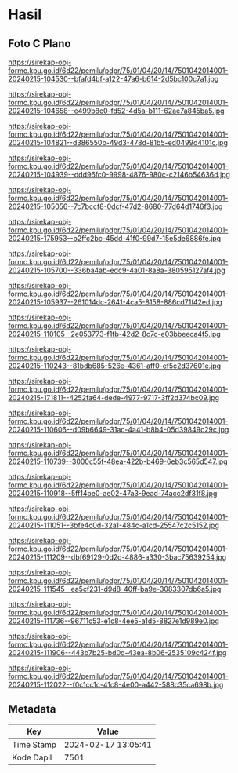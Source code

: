 # Hasil

## Foto C Plano

https://sirekap-obj-formc.kpu.go.id/6d22/pemilu/pdpr/75/01/04/20/14/7501042014001-20240215-104530--bfafd4bf-a122-47a6-b614-2d5bc100c7a1.jpg

https://sirekap-obj-formc.kpu.go.id/6d22/pemilu/pdpr/75/01/04/20/14/7501042014001-20240215-104658--e499b8c0-fd52-4d5a-b111-62ae7a845ba5.jpg

https://sirekap-obj-formc.kpu.go.id/6d22/pemilu/pdpr/75/01/04/20/14/7501042014001-20240215-104821--d386550b-49d3-478d-81b5-ed0499d4101c.jpg

https://sirekap-obj-formc.kpu.go.id/6d22/pemilu/pdpr/75/01/04/20/14/7501042014001-20240215-104939--ddd96fc0-9998-4876-980c-c2146b54636d.jpg

https://sirekap-obj-formc.kpu.go.id/6d22/pemilu/pdpr/75/01/04/20/14/7501042014001-20240215-105056--7c7bccf8-0dcf-47d2-8680-77d64d1746f3.jpg

https://sirekap-obj-formc.kpu.go.id/6d22/pemilu/pdpr/75/01/04/20/14/7501042014001-20240215-175953--b2ffc2bc-45dd-41f0-99d7-15e5de6886fe.jpg

https://sirekap-obj-formc.kpu.go.id/6d22/pemilu/pdpr/75/01/04/20/14/7501042014001-20240215-105700--336ba4ab-edc9-4a01-8a8a-380595127af4.jpg

https://sirekap-obj-formc.kpu.go.id/6d22/pemilu/pdpr/75/01/04/20/14/7501042014001-20240215-105937--261014dc-2641-4ca5-8158-886cd71f42ed.jpg

https://sirekap-obj-formc.kpu.go.id/6d22/pemilu/pdpr/75/01/04/20/14/7501042014001-20240215-110105--2e053773-f1fb-42d2-8c7c-e03bbeeca4f5.jpg

https://sirekap-obj-formc.kpu.go.id/6d22/pemilu/pdpr/75/01/04/20/14/7501042014001-20240215-110243--81bdb685-526e-4361-aff0-ef5c2d37601e.jpg

https://sirekap-obj-formc.kpu.go.id/6d22/pemilu/pdpr/75/01/04/20/14/7501042014001-20240215-171811--4252fa64-dede-4977-9717-3ff2d374bc09.jpg

https://sirekap-obj-formc.kpu.go.id/6d22/pemilu/pdpr/75/01/04/20/14/7501042014001-20240215-110606--d09b6649-31ac-4a41-b8b4-05d39849c29c.jpg

https://sirekap-obj-formc.kpu.go.id/6d22/pemilu/pdpr/75/01/04/20/14/7501042014001-20240215-110739--3000c55f-48ea-422b-b469-6eb3c565d547.jpg

https://sirekap-obj-formc.kpu.go.id/6d22/pemilu/pdpr/75/01/04/20/14/7501042014001-20240215-110918--5ff14be0-ae02-47a3-9ead-74acc2df31f8.jpg

https://sirekap-obj-formc.kpu.go.id/6d22/pemilu/pdpr/75/01/04/20/14/7501042014001-20240215-111051--3bfe4c0d-32a1-484c-a1cd-25547c2c5152.jpg

https://sirekap-obj-formc.kpu.go.id/6d22/pemilu/pdpr/75/01/04/20/14/7501042014001-20240215-111209--dbf69129-0d2d-4886-a330-3bac75639254.jpg

https://sirekap-obj-formc.kpu.go.id/6d22/pemilu/pdpr/75/01/04/20/14/7501042014001-20240215-111545--ea5cf231-d9d8-40ff-ba9e-3083307db6a5.jpg

https://sirekap-obj-formc.kpu.go.id/6d22/pemilu/pdpr/75/01/04/20/14/7501042014001-20240215-111736--96711c53-e1c8-4ee5-a1d5-8827e1d989e0.jpg

https://sirekap-obj-formc.kpu.go.id/6d22/pemilu/pdpr/75/01/04/20/14/7501042014001-20240215-111906--443b7b25-bd0d-43ea-8b06-2535109c424f.jpg

https://sirekap-obj-formc.kpu.go.id/6d22/pemilu/pdpr/75/01/04/20/14/7501042014001-20240215-112022--f0c1cc1c-41c8-4e00-a442-588c35ca698b.jpg


## Metadata

| Key        | Value               |
| ---------- | ------------------- |
| Time Stamp | 2024-02-17 13:05:41 |
| Kode Dapil | 7501                |



